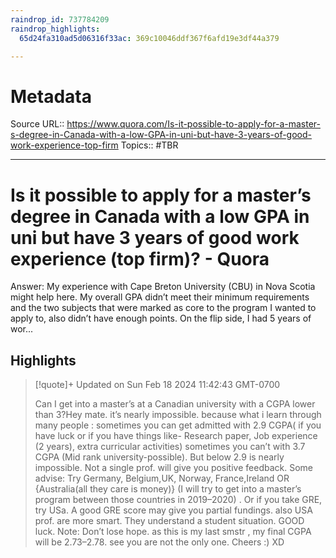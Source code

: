 ```yaml
---
raindrop_id: 737784209
raindrop_highlights:
  65d24fa310ad5d06316f33ac: 369c10046ddf367f6afd19e3df44a379

---
```


# Metadata
Source URL:: https://www.quora.com/Is-it-possible-to-apply-for-a-master-s-degree-in-Canada-with-a-low-GPA-in-uni-but-have-3-years-of-good-work-experience-top-firm
Topics:: #TBR

---
# Is it possible to apply for a master’s degree in Canada with a low GPA in uni but have 3 years of good work experience (top firm)? - Quora

Answer: My experience with Cape Breton University (CBU) in Nova Scotia might help here.  My overall GPA didn’t meet their minimum requirements and the two subjects that were marked as core to the program I wanted to apply to, also didn’t have enough points.  On the flip side, I had 5 years of wor...

## Highlights

> [!quote]+ Updated on Sun Feb 18 2024 11:42:43 GMT-0700
>
> Can I get into a master’s at a Canadian university with a CGPA lower than 3?Hey mate. it’s nearly impossible. because what i learn through many people : sometimes you can get admitted with 2.9 CGPA( if you have luck or if you have things like- Research paper, Job experience (2 years), extra curricular activities) sometimes you can’t with 3.7 CGPA (Mid rank university-possible). But below 2.9 is nearly impossible. Not a single prof. will give you positive feedback. Some advise: Try Germany, Belgium,UK, Norway, France,Ireland OR {Australia(all they care is money)} (I will try to get into a master’s program between those countries in 2019–2020) . Or if you take GRE, try USa. A good GRE score may give you partial fundings. also USA prof. are more smart. They understand a student situation. GOOD luck. Note: Don’t lose hope. as this is my last smstr , my final CGPA will be 2.73–2.78. see you are not the only one. Cheers :) XD
